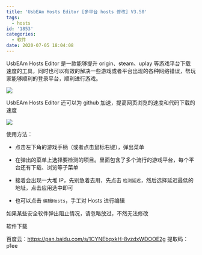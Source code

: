 ```yaml
---
title: 'UsbEAm Hosts Editor [多平台 hosts 修改] V3.50'
tags:
  - hosts
id: '1853'
categories:
  - 软件
date: 2020-07-05 18:04:08
---
```


UsbEAm Hosts Editor 是一款能够提升 origin、steam、uplay 等游戏平台下载速度的工具，同时也可以有效的解决一些游戏或者平台出现的各种网络错误，帮玩家能够顺利的登录平台，顺利进行游戏。

![](https://cdn.jsdelivr.net/gh/wqdygkd/my-script@img/img/20210102203606.png)

UsbEAm Hosts Editor 还可以为 github 加速，提高网页浏览的速度和代码下载的速度

![](https://cdn.jsdelivr.net/gh/wqdygkd/my-script@img/img/20210102203624.png)

使用方法：

- 点击左下角的游戏手柄（或者点击鼠标右键），弹出菜单

- 在弹出的菜单上选择要检测的项目。里面包含了多个流行的游戏平台，每个平台还有下载、浏览等子菜单

- 接着会出现一大堆 IP，先别急着去用，先点击 `检测延迟`，然后选择延迟最低的地址，点击应用选中即可

- 也可以点击 `编辑Hosts`，手工对 Hosts 进行编辑

如果某些安全软件弹出阻止情况，请忽略放过，不然无法修改

软件下载

百度云：https://pan.baidu.com/s/1CYNEbqxkH-8vzdxWDOOE2g 提取码：p1ee
